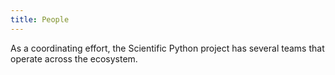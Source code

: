 ```yaml
---
title: People
---
```


As a coordinating effort, the Scientific Python project has several teams that operate across the ecosystem.
